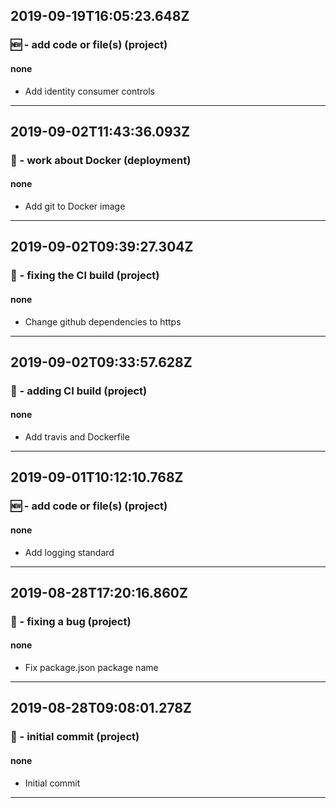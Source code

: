 ## 2019-09-19T16:05:23.648Z
### 🆕 - add code or file(s) (project)

#### none

- Add identity consumer controls

-----------------------------

## 2019-09-02T11:43:36.093Z
### 🐋 - work about Docker (deployment)

#### none

- Add git to Docker image

-----------------------------

## 2019-09-02T09:39:27.304Z
### 💚 - fixing the CI build (project)

#### none

- Change github dependencies to https

-----------------------------

## 2019-09-02T09:33:57.628Z
### 👷 - adding CI build (project)

#### none

- Add travis and Dockerfile

-----------------------------

## 2019-09-01T10:12:10.768Z
### 🆕 - add code or file(s) (project)

#### none

- Add logging standard

-----------------------------

## 2019-08-28T17:20:16.860Z
### 🐛 - fixing a bug (project)

#### none

- Fix package.json package name

-----------------------------

## 2019-08-28T09:08:01.278Z
### 🎉 - initial commit (project)

#### none

- Initial commit

-----------------------------

